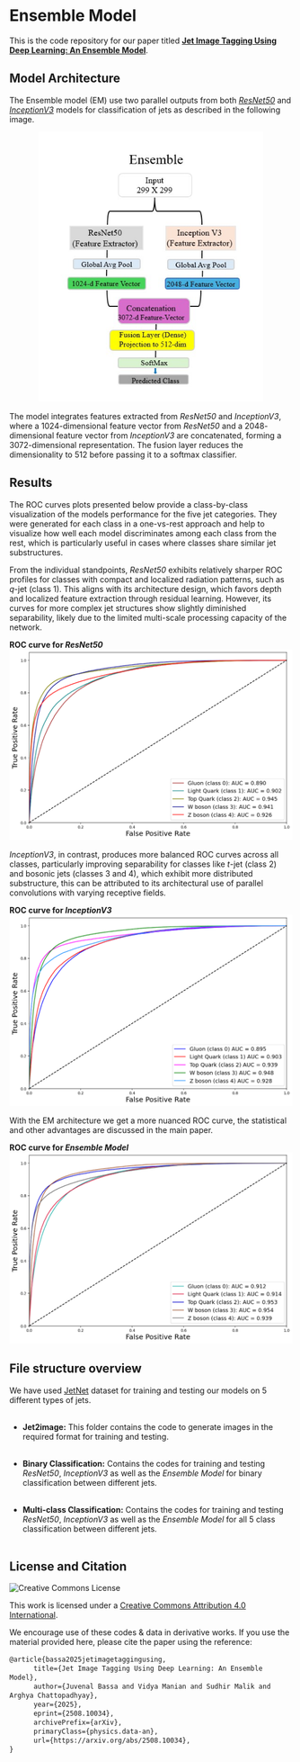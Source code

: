 # Ensemble Model

This is the code repository for our paper titled **[Jet Image Tagging Using Deep Learning: An Ensemble Model](https://arxiv.org/abs/2508.10034)**.


## Model Architecture

The Ensemble model (EM) use two parallel outputs from both [*ResNet50*](https://docs.pytorch.org/vision/main/models/generated/torchvision.models.resnet50.html) and [*InceptionV3*](https://docs.pytorch.org/vision/main/models/inception.html) models for classification of jets as described in the following image.</br>

<p align="center">
  <img width="400" src="https://github.com/Basjuven/Jet_Images_Tagging_EM/blob/main/Images/Ensemble_arch.jpg" />
</p>


The model integrates features extracted from *ResNet50* and *InceptionV3*, where a $1024$-dimensional feature vector from *ResNet50* and a $2048$-dimensional feature vector from *InceptionV3* are concatenated, forming a $3072$-dimensional representation. The fusion layer reduces the dimensionality to $512$ before passing it to a softmax classifier.


## Results

The ROC curves plots presented below provide a class-by-class visualization of the models performance for the five jet categories. They were generated for each class in a one-vs-rest approach and help to visualize how well each model discriminates among each class from the rest, which is particularly useful in cases where classes share similar jet substructures.


From the individual standpoints, *ResNet50* exhibits relatively sharper ROC profiles for classes with compact and localized radiation patterns, such as $q$-jet (class 1). This aligns with its architecture design, which favors depth and localized feature extraction through residual learning. However, its curves for more complex jet structures show slightly diminished separability, likely due to the limited multi-scale processing capacity of the network. 

**ROC curve for *ResNet50***
![alt text](https://github.com/Basjuven/Jet_Images_Tagging_EM/blob/main/Images/ROC-Resnet_5types.png "Title")

*InceptionV3*, in contrast, produces more balanced ROC curves across all classes, particularly improving separability for classes like $t$-jet (class 2) and bosonic jets (classes 3 and 4), which exhibit more distributed substructure, this can be attributed to its architectural use of parallel convolutions with varying receptive fields. 

**ROC curve for *InceptionV3***
![alt text](https://github.com/Basjuven/Jet_Images_Tagging_EM/blob/main/Images/ROC-Inception_5types.png "Title")


With the EM architecture we get a more nuanced ROC curve, the statistical and other advantages are discussed in the main paper.

**ROC curve for *Ensemble Model***
![alt text](https://github.com/Basjuven/Jet_Images_Tagging_EM/blob/main/Images/ROC-EM_5types.png "Title")


## File structure overview

We have used [JetNet](https://zenodo.org/record/6975118) dataset for training and testing our models on $5$ different types of jets. </br></br>

 - **Jet2image:** This folder contains the code to generate images in the required format for training and testing.</br></br>

 - **Binary Classification:** Contains the codes for training and testing *ResNet50*, *InceptionV3* as well as the *Ensemble Model* for binary classification between different jets.</br></br>

 - **Multi-class Classification:** Contains the codes for training and testing *ResNet50*, *InceptionV3* as well as the *Ensemble Model* for all 5 class classification between different jets.</br></br>



## License and Citation

![Creative Commons License](https://mirrors.creativecommons.org/presskit/buttons/80x15/png/by.png)

This work is licensed under a [Creative Commons Attribution 4.0 International](https://creativecommons.org/licenses/by/4.0/).

We encourage use of these codes \& data in derivative works. If you use the material provided here, please cite the paper using the reference:

```
@article{bassa2025jetimagetaggingusing,
      title={Jet Image Tagging Using Deep Learning: An Ensemble Model}, 
      author={Juvenal Bassa and Vidya Manian and Sudhir Malik and Arghya Chattopadhyay},
      year={2025},
      eprint={2508.10034},
      archivePrefix={arXiv},
      primaryClass={physics.data-an},
      url={https://arxiv.org/abs/2508.10034}, 
}
```

